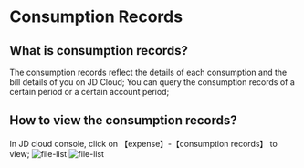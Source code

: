 # Consumption Records
## What is consumption records?
The consumption records reflect the details of each consumption and the bill details of you on JD Cloud;
You can query the consumption records of a certain period or a certain account period;

## How to view the consumption records?
In JD cloud console, click on 【expense】-【consumption records】 to view;
![file-list](https://github.com/jdcloudcom/cn/blob/edit/image/billing/%E6%B6%88%E8%B4%B9%E8%AE%B0%E5%BD%951.png)
![file-list](https://github.com/jdcloudcom/cn/blob/edit/image/billing/%E6%B6%88%E8%B4%B9%E8%AE%B0%E5%BD%952.png)

